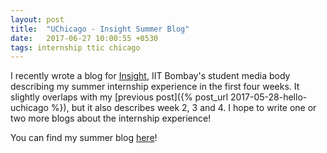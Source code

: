 ```yaml
---
layout: post
title:  "UChicago - Insight Summer Blog"
date:   2017-06-27 10:00:55 +0530
tags: internship ttic chicago
---
```


I recently wrote a blog for [Insight](http://www.insightiitb.org/), IIT Bombay's student media body describing my summer internship experience in the first four weeks. It slightly overlaps with my [previous post]({% post_url 2017-05-28-hello-uchicago %}), but it also describes week 2, 3 and 4. I hope to write one or two more blogs about the internship experience!

You can find my summer blog [here](http://summerblog.insightiitb.org/ttic-the-university-of-chicago-kalpesh-krishna/)!